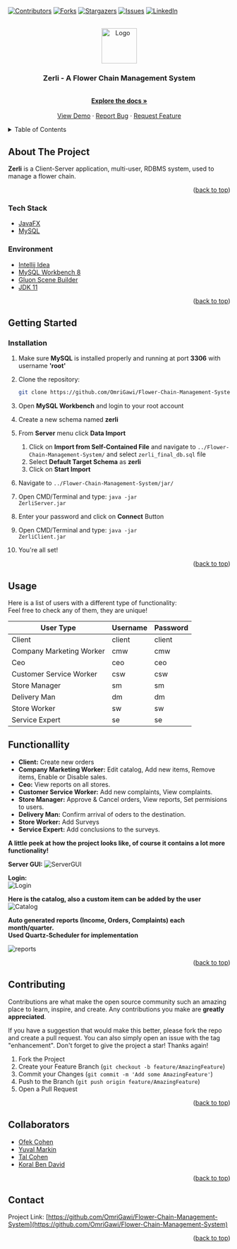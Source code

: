 <div id="top"></div>

[![Contributors][contributors-shield]][contributors-url]
[![Forks][forks-shield]][forks-url]
[![Stargazers][stars-shield]][stars-url]
[![Issues][issues-shield]][issues-url]
[![LinkedIn][linkedin-shield]][linkedin-url]



<!-- PROJECT LOGO -->
<br />
<div align="center">
  <a href="https://github.com/OmriGawi/Flower-Chain-Management-System">
    <img src="images/ZerliLogo.jpg" alt="Logo" width="80" height="80">
  </a>

<h3 align="center">Zerli - A Flower Chain Management System</h3>

  <p align="center">
    <br />
    <a href="https://github.com/OmriGawi/Flower-Chain-Management-System"><strong>Explore the docs »</strong></a>
    <br />
    <br />
    <a href="https://github.com/OmriGawi/Flower-Chain-Management-System">View Demo</a>
    ·
    <a href="https://github.com/OmriGawi/Flower-Chain-Management-System/issues">Report Bug</a>
    ·
    <a href="https://github.com/OmriGawi/Flower-Chain-Management-System/issues">Request Feature</a>
  </p>
</div>



<!-- TABLE OF CONTENTS -->
<details>
  <summary>Table of Contents</summary>
  <ol>
    <li>
      <a href="#about-the-project">About The Project</a>
      <ul>
        <li><a href="#built-with">Built With</a></li>
      </ul>
    </li>
    <li>
      <a href="#getting-started">Getting Started</a>
      <ul>
        <li><a href="#installation">Installation</a></li>
      </ul>
    </li>
    <li><a href="#usage">Usage</a></li>
    <li><a href="#contributing">Contributing</a></li>
    <li><a href="#contact">Contact</a></li>
  </ol>
</details>



<!-- ABOUT THE PROJECT -->
## About The Project
**Zerli** is a Client-Server application, multi-user, RDBMS system, used to manage a flower chain.<br/>


<p align="right">(<a href="#top">back to top</a>)</p>



### Tech Stack

* [JavaFX](https://openjfx.io/)
* [MySQL](https://www.mysql.com/)

### Environment

* [Intellij Idea](https://www.jetbrains.com/idea/)
* [MySQL Workbench 8](https://www.mysql.com/products/workbench/)
* [Gluon Scene Builder](https://gluonhq.com/products/scene-builder/)
* [JDK 11](https://www.oracle.com/java/technologies/javase/jdk11-archive-downloads.html)


<p align="right">(<a href="#top">back to top</a>)</p>



<!-- GETTING STARTED -->
## Getting Started

### Installation

1. Make sure **MySQL** is installed properly and running at port **3306** with username **'root'**
2. Clone the repository:
   ```sh
   git clone https://github.com/OmriGawi/Flower-Chain-Management-System"
   ```
3. Open **MySQL Workbench** and login to your root account

4. Create a new schema named **zerli**
5. From **Server** menu click **Data Import**<br/>
   1. Click on **Import from Self-Contained File** and navigate to <code>../Flower-Chain-Management-System/</code> and select <code>zerli_final_db.sql</code> file
   2. Select **Default Target Schema** as **zerli**
   3. Click on **Start Import**
6. Navigate to <code>../Flower-Chain-Management-System/jar/</code>
7. Open CMD/Terminal and type: <code>java -jar ZerliServer.jar</code>
8. Enter your password and click on **Connect** Button
9. Open CMD/Terminal and type: <code>java -jar ZerliClient.jar</code>
10. You're all set!
<p align="right">(<a href="#top">back to top</a>)</p>



<!-- USAGE EXAMPLES -->
## Usage
Here is a list of users with a different type of functionality:<br/>
Feel free to check any of them, they are unique!


| User Type                | Username | Password |
|--------------------------|----------|----------|
| Client                   | client   | client   |
| Company Marketing Worker | cmw      | cmw      |
| Ceo                      | ceo      | ceo      |
| Customer Service Worker  | csw      | csw      |
| Store Manager            | sm       | sm       |
| Delivery Man             | dm       | dm       |
| Store Worker             | sw       | sw       |
| Service Expert           | se       | se       |

## Functionallity
* **Client:** Create new orders
* **Company Marketing Worker:** Edit catalog, Add new items, Remove items, Enable or Disable sales.
* **Ceo:** View reports on all stores.
* **Customer Service Worker:** Add new complaints, View complaints.
* **Store Manager:** Approve & Cancel orders, View reports, Set permisions to users.
* **Delivery Man:** Confirm arrival of oders to the destination.
* **Store Worker:** Add Surveys
* **Service Expert:** Add conclusions to the surveys.

**A little peek at how the project looks like, of course it contains a lot more functionality!**


**Server GUI:**
    ![ServerGUI](images/Server.jpg)

**Login:** <br/>
   ![Login](images/ClientLogin.jpg)

**Here is the catalog, also a custom item can be added by the user**
   ![Catalog](images/Catalog.jpg)

**Auto generated reports (Income, Orders, Complaints) each month/quarter.**<br/>
**Used Quartz-Scheduler for implementation**

   ![reports](images/Ceo_View_Reports.jpg)

<p align="right">(<a href="#top">back to top</a>)</p>


<!-- CONTRIBUTING -->
## Contributing

Contributions are what make the open source community such an amazing place to learn, inspire, and create. Any contributions you make are **greatly appreciated**.

If you have a suggestion that would make this better, please fork the repo and create a pull request. You can also simply open an issue with the tag "enhancement".
Don't forget to give the project a star! Thanks again!

1. Fork the Project
2. Create your Feature Branch (`git checkout -b feature/AmazingFeature`)
3. Commit your Changes (`git commit -m 'Add some AmazingFeature'`)
4. Push to the Branch (`git push origin feature/AmazingFeature`)
5. Open a Pull Request

<p align="right">(<a href="#top">back to top</a>)</p>

<!-- Collaborators -->
## Collaborators
* [Ofek Cohen](https://github.com/ofekocohen)
* [Yuval Markin](https://github.com/markinYuval)
* [Tal Cohen](https://github.com/Talco860)
* [Koral Ben David](https://github.com/koral62168)


<p align="right">(<a href="#top">back to top</a>)</p>


<!-- CONTACT -->
## Contact


Project Link: [https://github.com/OmriGawi/Flower-Chain-Management-System](https://github.com/OmriGawi/Flower-Chain-Management-System)

<p align="right">(<a href="#top">back to top</a>)</p>




<!-- MARKDOWN LINKS & IMAGES -->
<!-- https://www.markdownguide.org/basic-syntax/#reference-style-links -->
[contributors-shield]: https://img.shields.io/github/contributors/OmriGawi/Flower-Chain-Management-System.svg?style=for-the-badge
[contributors-url]: https://github.com/OmriGawi/Flower-Chain-Management-System/graphs/contributors
[forks-shield]: https://img.shields.io/github/forks/OmriGawi/Flower-Chain-Management-System.svg?style=for-the-badge
[forks-url]: https://github.com/OmriGawi/Flower-Chain-Management-System/network/members
[stars-shield]: https://img.shields.io/github/stars/OmriGawi/Flower-Chain-Management-System.svg?style=for-the-badge
[stars-url]: https://github.com/OmriGawi/Flower-Chain-Management-System/stargazers
[issues-shield]: https://img.shields.io/github/issues/OmriGawi/Flower-Chain-Management-System.svg?style=for-the-badge
[issues-url]: https://github.com/OmriGawi/Flower-Chain-Management-System/issues
[license-shield]: https://img.shields.io/github/license/OmriGawi/Flower-Chain-Management-System.svg?style=for-the-badge
[license-url]: https://github.com/OmriGawi/Flower-Chain-Management-System/blob/master/LICENSE.txt
[linkedin-shield]: https://img.shields.io/badge/-LinkedIn-black.svg?style=for-the-badge&logo=linkedin&colorB=555
[linkedin-url]: https://linkedin.com/in/omrigawi
